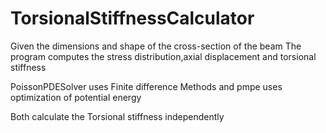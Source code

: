 # TorsionalStiffnessCalculator
Given the dimensions and shape of the cross-section of the beam The program computes the stress distribution,axial displacement and torsional stiffness

PoissonPDESolver uses Finite difference Methods and pmpe uses optimization of potential energy 

Both calculate the Torsional stiffness independently
